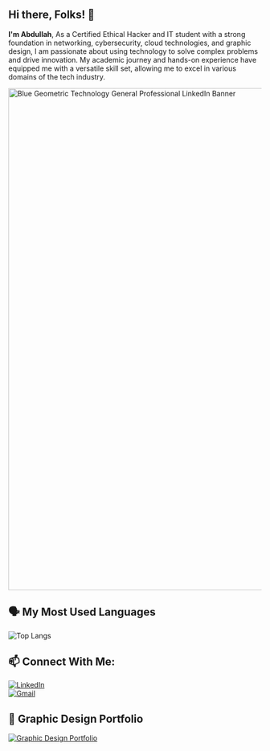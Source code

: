 ## Hi there, Folks! 👋  

**I'm Abdullah**, As a Certified Ethical Hacker and IT student with a strong foundation in networking, cybersecurity, cloud technologies, and graphic design, I am passionate about using technology to solve complex problems and drive innovation. My academic journey and hands-on experience have equipped me with a versatile skill set, allowing me to excel in various domains of the tech industry.

<img src="https://github.com/user-attachments/assets/8080c6c9-bc63-43e3-ad50-52029c7d9e86" width="1000" alt="Blue Geometric Technology General Professional LinkedIn Banner">

## 🗣️ My Most Used Languages  

![Top Langs](https://github-readme-stats.vercel.app/api/top-langs/?username=rajaabdullahnasir&layout=compact)

## 📫 Connect With Me:
  <a href="https://www.linkedin.com/in/ho9i-raja-/" target="_blank"><img src="https://img.shields.io/badge/LinkedIn-Follow-blue?style=for-the-badge&logo=linkedin&logoColor=white" alt="LinkedIn"></a>  
  <a href="mailto:rajasofiyan2017@gmail.com" target="_blank"><img src="https://img.shields.io/badge/Gmail-Contact-red?style=for-the-badge&logo=gmail&logoColor=white" alt="Gmail"></a>  

## 🎨 Graphic Design Portfolio  

<a href="https://dribbble.com/ho9i_raja_" target="_blank"><img src="https://img.shields.io/badge/Portfolio-GraphicDesign-blue?style=for-the-badge&logo=dribbble&logoColor=white" alt="Graphic Design Portfolio"></a>
